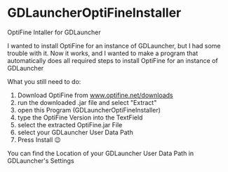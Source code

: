# GDLauncherOptiFineInstaller
OptiFine Intaller for GDLauncher

I wanted to install OptiFine for an instance of GDLauncher, but I had some trouble with it.
Now it works, and I wanted to make a program that automatically does all required steps to install OptiFine for an instance of GDLauncher

What you still need to do:

1. Download OptiFine from www.optifine.net/downloads
2. run the downloaded .jar file and select "Extract"
3. open this Program (GDLauncherOptiFineInstaller)
4. type the OptiFine Version into the TextField
5. select the extracted OptiFine.jar File
6. select your GDLauncher User Data Path
7. Press Install 😉

You can find the Location of your GDLauncher User Data Path in GDLauncher's Settings
